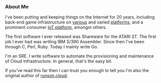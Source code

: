 ### About Me

I've been putting and keeping things on the Internet for 20 years, including
back-end game infrastructure on [various][fish] and varied [platforms][ape], and
a prominent consumer [IoT platform][hive], amongst others.

The first software I ever released was Shareware for the ATARI ST. The first
job I ever had was writing IBM S/390 Assembler. Since then I've been through C,
Perl, Ruby. Today I mainly write Go.

I'm an SRE. I write software to automate the provisioning and maintenance of
Cloud Infrastructure. In general, that's the easy bit.

If you've read this far then I can trust you enough to tell you I'm also the
original author of [runson.cloud][runson].

[ape]: https://spaceapegames.com/
[awsip]: https://ip-ranges.amazonaws.com/ip-ranges.json
[digaws]: https://github.com/sampointer/digaws
[digaz]: https://github.com/sampointer/digaz
[digg]: https://github.com/sampointer/digg
[fish]: https://en.wikipedia.org/wiki/Playfish
[hive]: https://www.hivehome.com/
[runson]: https://runson.cloud/
[lastweek]: https://www.lastweekinaws.com/newsletter/some-cloud-shells-take-years-to-form/
[cv]: https://github.com/sampointer/cv
